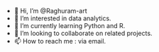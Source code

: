 - 👋 Hi, I’m @Raghuram-art
- 👀 I’m interested in data analytics.
- 🌱 I’m currently learning Python and R.
- 💞️ I’m looking to collaborate on related projects.
- 📫 How to reach me : via email.

<!---
Raghuram-art/Raghuram-art is a ✨ special ✨ repository because its `README.md` (this file) appears on your GitHub profile.
You can click the Preview link to take a look at your changes.
--->
